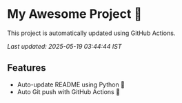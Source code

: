 # My Awesome Project 🚀

This project is automatically updated using GitHub Actions.

_Last updated: 2025-05-19 03:44:44 IST_

## Features
- Auto-update README using Python 🐍
- Auto Git push with GitHub Actions 🤖
